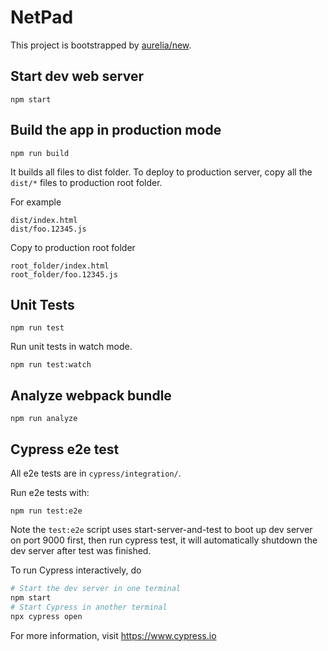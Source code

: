 # NetPad

This project is bootstrapped by [aurelia/new](https://github.com/aurelia/new).

## Start dev web server

    npm start

## Build the app in production mode

    npm run build

It builds all files to dist folder. To deploy to production server, copy all the `dist/*` files to production root folder.

For example
```
dist/index.html
dist/foo.12345.js
```
Copy to production root folder
```
root_folder/index.html
root_folder/foo.12345.js
```

## Unit Tests

    npm run test

Run unit tests in watch mode.

    npm run test:watch


## Analyze webpack bundle

    npm run analyze

## Cypress e2e test

All e2e tests are in `cypress/integration/`.

Run e2e tests with:

    npm run test:e2e

Note the `test:e2e` script uses start-server-and-test to boot up dev server on port 9000 first, then run cypress test, it will automatically shutdown the dev server after test was finished.

To run Cypress interactively, do

```bash
# Start the dev server in one terminal
npm start
# Start Cypress in another terminal
npx cypress open
```

For more information, visit https://www.cypress.io
